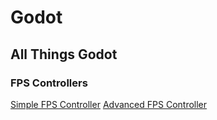 # Godot
## All Things Godot

### FPS Controllers
[Simple FPS Controller](https://github.com/EatSleepCode-Repeat/Godot/blob/master/simpleFpsController.gdc)
[Advanced FPS Controller](https://github.com/EatSleepCode-Repeat/Godot/blob/master/fpsController.gdc)
